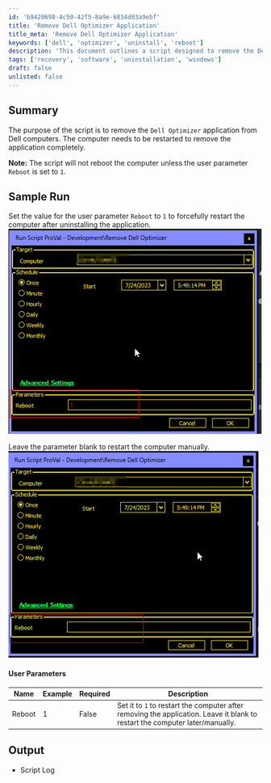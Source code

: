 ```yaml
---
id: 'b9420698-4c50-42f5-8a9e-6834d03a9ebf'
title: 'Remove Dell Optimizer Application'
title_meta: 'Remove Dell Optimizer Application'
keywords: ['dell', 'optimizer', 'uninstall', 'reboot']
description: 'This document outlines a script designed to remove the Dell Optimizer application from Dell computers. It includes instructions for setting a user parameter to control whether the computer should reboot automatically after the application is uninstalled.'
tags: ['recovery', 'software', 'uninstallation', 'windows']
draft: false
unlisted: false
---
```


## Summary

The purpose of the script is to remove the `Dell Optimizer` application from Dell computers. The computer needs to be restarted to remove the application completely.  

**Note:** The script will not reboot the computer unless the user parameter `Reboot` is set to `1`.

## Sample Run

Set the value for the user parameter `Reboot` to `1` to forcefully restart the computer after uninstalling the application.  
![Sample Run 1](../../../static/img/SWM---Software-Configuration---Remove-Dell-Optimizer/image_1.png)  

Leave the parameter blank to restart the computer manually.  
![Sample Run 2](../../../static/img/SWM---Software-Configuration---Remove-Dell-Optimizer/image_2.png)  

#### User Parameters

| Name   | Example | Required | Description                                                                                     |
|--------|---------|----------|-------------------------------------------------------------------------------------------------|
| Reboot | 1       | False    | Set it to `1` to restart the computer after removing the application. Leave it blank to restart the computer later/manually. |

## Output

- Script Log

